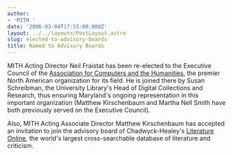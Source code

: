 ```yaml
---
author:
- 'MITH '
date: '2006-03-04T17:55:00.000Z'
layout: ../../layouts/PostLayout.astro
slug: elected-to-advisory-boards
title: Named to Advisory Boards
---
```


MITH Acting Director Neil Fraistat has been re-elected to the Executive Council of the [Association for Computers and the Humanities](http://www.ach.org/), the premier North American organization for its field. He is joined there by Susan Schreibman, the University Library's Head of Digital Collections and Research, thus ensuring Maryland's ongoing representation in this important organization (Matthew Kirschenbaum and Martha Nell Smith have both previously served on the Executive Council).

Also, MITH Acting Associate Director Matthew Kirschenbaum has accepted an invitation to join the advisory board of Chadwyck-Healey's [Literature Online](http://lion.chadwyck.com/marketing/index.jsp), the world's largest cross-searchable database of literature and criticism.